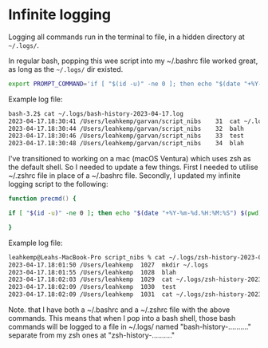# Infinite logging

Logging all commands run in the terminal to file, in  a hidden directory at `~/.logs/`.

In regular bash, popping this wee script into my ~/.bashrc file worked great, as long as the `~/.logs/` dir existed.

```bash
export PROMPT_COMMAND='if [ "$(id -u)" -ne 0 ]; then echo "$(date "+%Y-%m-%d.%H:%M:%S") $(pwd) $(history 1)" >> ~/.logs/bash-history-$(date "+%Y-%m-%d").log; fi'
```

Example log file:

```bash
bash-3.2$ cat ~/.logs/bash-history-2023-04-17.log 
2023-04-17.18:30:41 /Users/leahkemp/garvan/script_nibs    31  cat ~/.logs/bash-history-2023-04-17.log 
2023-04-17.18:30:44 /Users/leahkemp/garvan/script_nibs    32  balh
2023-04-17.18:30:46 /Users/leahkemp/garvan/script_nibs    33  test
2023-04-17.18:30:48 /Users/leahkemp/garvan/script_nibs    34  blah
```

I've transitioned to working on a mac (macOS Ventura) which uses zsh as the default shell. So I needed to update a few things. First I needed to utilise ~/.zshrc file in place of a ~/.bashrc file. Secondly, I updated my infinite logging script to the following:

```zsh
function precmd() {

if [ "$(id -u)" -ne 0 ]; then echo "$(date "+%Y-%m-%d.%H:%M:%S") $(pwd) $(history -1)" >> ~/.logs/zsh-history-$(date "+%Y-%m-%d").log; fi

}
```

Example log file:

```zsh
leahkemp@Leahs-MacBook-Pro script_nibs % cat ~/.logs/zsh-history-2023-04-17.log 
2023-04-17.18:01:50 /Users/leahkemp  1027  mkdir ~/.logs
2023-04-17.18:01:55 /Users/leahkemp  1028  blah
2023-04-17.18:02:03 /Users/leahkemp  1029  cat ~/.logs/zsh-history-2023-04-17.log 
2023-04-17.18:02:09 /Users/leahkemp  1030  test
2023-04-17.18:02:09 /Users/leahkemp  1031  cat ~/.logs/zsh-history-2023-04-17.log 
```

Note. that I have both a ~/.bashrc and a ~/.zshrc file with the above commands. This means that when I pop into a bash shell, those bash commands will be logged to a file in ~/.logs/ named "bash-history-.........." separate from my zsh ones at "zsh-history-.........."

